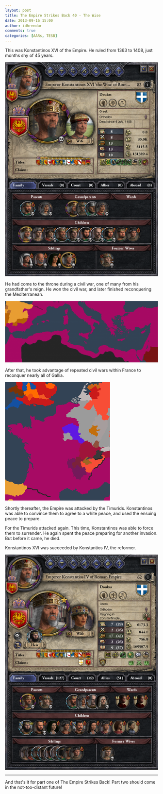 ```yaml
---
layout: post
title: The Empire Strikes Back 40 - The Wise
date: 2013-09-16 15:00
author: idhrendur
comments: true
categories: [AARs, TESB]
---
```

This was Konstantinos XVI of the Empire. He ruled from 1363 to 1408, just months shy of 45 years.

![](/assets/tesb_images/40-1.png)

He had come to the throne during a civil war, one of many from his grandfather's reign. He won the civil war, and later finished reconquering the Mediterranean.

![](/assets/tesb_images/40-2.png)

After that, he took advantage of repeated civil wars within France to reconquer nearly all of Gallia.

![](/assets/tesb_images/40-3.png)

Shortly thereafter, the Empire was attacked by the Timurids. Konstantinos was able to convince them to agree to a white peace, and used the ensuing peace to prepare.

For the Timurids attacked again. This time, Konstantinos was able to force them to surrender. He again spent the peace preparing for another invasion. But before it came, he died.

Konstantinos XVI was succeeded by Konstantios IV, the reformer.

![](/assets/tesb_images/40-4.png)

------

And that's it for part one of The Empire Strikes Back! Part two should come in the not-too-distant future!
